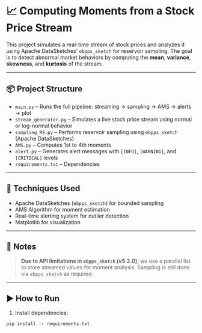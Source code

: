 # 📈 Computing Moments from a Stock Price Stream

This project simulates a real-time stream of stock prices and analyzes it using Apache DataSketches' `ebpps_sketch` for reservoir sampling. The goal is to detect abnormal market behaviors by computing the **mean**, **variance**, **skewness**, and **kurtosis** of the stream.

---

## 📦 Project Structure

- `main.py` – Runs the full pipeline: streaming → sampling → AMS → alerts → plot
- `stream_generator.py` – Simulates a live stock price stream using normal or log-normal behavior
- `sampling_RS.py` – Performs reservoir sampling using `ebpps_sketch` (Apache DataSketches)
- `AMS.py` – Computes 1st to 4th moments
- `alert.py` – Generates alert messages with `[INFO]`, `[WARNING]`, and `[CRITICAL]` levels
- `requirements.txt` – Dependencies
---

## 🧠 Techniques Used

- Apache DataSketches (`ebpps_sketch`) for bounded sampling
- AMS Algorithm for moment estimation
- Real-time alerting system for outlier detection
- Matplotlib for visualization

---

## 📌 Notes

> **Due to API limitations in `ebpps_sketch` (v5.2.0)**, we use a parallel list to store streamed values for moment analysis. Sampling is still done via `ebpps_sketch` as required.

---

## ▶️ How to Run

1. Install dependencies:
```bash
pip install -r requirements.txt
